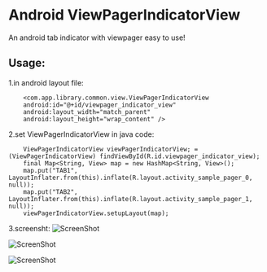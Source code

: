 Android ViewPagerIndicatorView
===========================

An android tab indicator with viewpager easy to use!

Usage:
--------------------------

1.in android layout file:

        <com.app.library.common.view.ViewPagerIndicatorView
        android:id="@+id/viewpager_indicator_view"
        android:layout_width="match_parent"
        android:layout_height="wrap_content" />


2.set ViewPagerIndicatorView in java code:

        ViewPagerIndicatorView viewPagerIndicatorView; = (ViewPagerIndicatorView) findViewById(R.id.viewpager_indicator_view);
        final Map<String, View> map = new HashMap<String, View>();
        map.put("TAB1", LayoutInflater.from(this).inflate(R.layout.activity_sample_pager_0, null));
        map.put("TAB2", LayoutInflater.from(this).inflate(R.layout.activity_sample_pager_1, null));
        viewPagerIndicatorView.setupLayout(map);

3.screensht:
![ScreenShot](https://raw.github.com/allthelucky/android-viewpager-indicator/master/AndroidViewpagerIndicator/screenshots/shortcuta.png)

![ScreenShot](https://raw.github.com/allthelucky/android-viewpager-indicator/master/AndroidViewpagerIndicator/screenshots/shortcutb.png)

![ScreenShot](https://raw.github.com/allthelucky/android-viewpager-indicator/master/AndroidViewpagerIndicator/screenshots/shortcutc.png)
